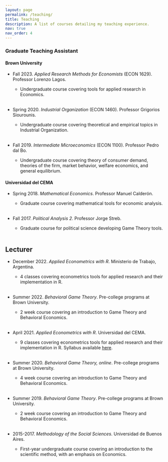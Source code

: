 ```yaml
---
layout: page
permalink: /teaching/
title: Teaching
description: A list of courses detailing my teaching experience.
nav: true
nav_order: 4
---
```


### Graduate Teaching Assistant

#### Brown University

- Fall 2023. _Applied Research Methods for Economists_ (ECON 1629). Professor Lorenzo Lagos.
  - Undergraduate course covering tools for applied research in Economics.<br><br>

- Spring 2020. _Industrial Organization_ (ECON 1460). Professor Grigorios Siourounis.
  - Undergraduate course covering theoretical and empirical topics in Industrial Organization.<br><br>

- Fall 2019. _Intermediate Microeconomics_ (ECON 1100). Professor Pedro dal Bo.
  - Undergraduate course covering theory of consumer demand, theories of the firm, market behavior, welfare economics, and general equilibrium.

#### Universidad del CEMA

- Spring 2018. _Mathematical Economics_. Professor Manuel Calderón.
  - Graduate course covering mathematical tools for economic analysis.<br><br>

- Fall 2017. _Political Analysis 2_. Professor Jorge Streb.
  - Graduate course for political science developing Game Theory tools.<br><br>

## Lecturer

- December 2022. _Applied Econometrics with R_. Ministerio de Trabajo, Argentina.
  - 4 classes covering econometrics tools for applied research and their implementation in R.<br><br>

- Summer 2022. _Behavioral Game Theory_. Pre-college programs at Brown University.
  - 2 week course covering an introduction to Game Theory and Behavioral Economics.<br><br>

- April 2021. _Applied Econometrics with R_. Universidad del CEMA.
  - 9 classes covering econometrics tools for applied research and their implementation in R.
  Syllabus available [here](../assets/pdf/syllabus_ucema_short_course.pdf).<br><br>

- Summer 2020. _Behavioral Game Theory, online_. Pre-college programs at Brown University.
  - 4 week course covering an introduction to Game Theory and Behavioral Economics.<br><br>

- Summer 2019. _Behavioral Game Theory_. Pre-college programs at Brown University.
  - 2 week course covering an introduction to Game Theory and Behavioral Economics.<br><br>

- 2015-2017. _Methodology of the Social Sciences_. Universidad de Buenos Aires.
  - First-year undergraduate course covering an introduction to the scientific method, with an emphasis on Economics.<br><br>
